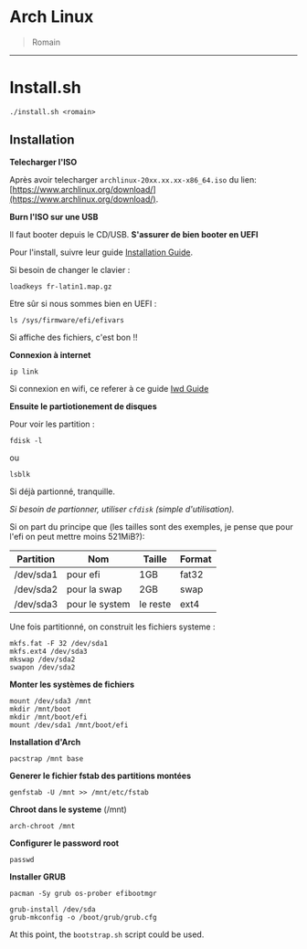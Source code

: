 Arch Linux
======================

> Romain

--------------------------

Install.sh
=================

```
./install.sh <romain>
```


Installation
------------

**Telecharger l'ISO**


Après avoir telecharger `archlinux-20xx.xx.xx-x86_64.iso` du lien: [https://www.archlinux.org/download/](https://www.archlinux.org/download/).

**Burn l'ISO sur une USB**


Il faut booter depuis le CD/USB. **S'assurer de bien booter en UEFI**

Pour l'install, suivre leur guide [Installation Guide](https://wiki.archlinux.org/index.php/installation_guide).

Si besoin de changer le clavier : 
```
loadkeys fr-latin1.map.gz
```

Etre sûr si nous sommes bien en UEFI :
```
ls /sys/firmware/efi/efivars
```
Si affiche des fichiers, c'est bon !!

**Connexion à internet**

```
ip link
```

Si connexion en wifi, ce referer à ce guide [Iwd Guide](https://wiki.archlinux.org/index.php/Iwd#iwctl)

**Ensuite le partiotionement de disques**

Pour voir les partition :
```
fdisk -l
```
ou
```
lsblk
```

Si déjà partionné, tranquille.

_Si besoin de partionner, utiliser `cfdisk` (simple d'utilisation)._

Si on part du principe que (les tailles sont des exemples, je pense que pour l'efi on peut mettre moins 521MiB?):

|Partition|Nom|Taille|Format|
|----|----|-----|-------|
| /dev/sda1 | pour efi | 1GB | fat32 |
| /dev/sda2 | pour la swap | 2GB | swap |
| /dev/sda3 | pour le system | le reste | ext4 |


Une fois partitionné, on construit les fichiers systeme :
```
mkfs.fat -F 32 /dev/sda1
mkfs.ext4 /dev/sda3
mkswap /dev/sda2
swapon /dev/sda2
```


**Monter les systèmes de fichiers**

```
mount /dev/sda3 /mnt
mkdir /mnt/boot
mkdir /mnt/boot/efi
mount /dev/sda1 /mnt/boot/efi
```

**Installation d'Arch**

```
pacstrap /mnt base
```

**Generer le fichier fstab des partitions montées**

```
genfstab -U /mnt >> /mnt/etc/fstab
```

**Chroot dans le systeme** (/mnt)

```
arch-chroot /mnt
```

**Configurer le password root**

```
passwd
```

**Installer GRUB**

```
pacman -Sy grub os-prober efibootmgr
```

```
grub-install /dev/sda
grub-mkconfig -o /boot/grub/grub.cfg
```

At this point, the `bootstrap.sh` script could be used.
